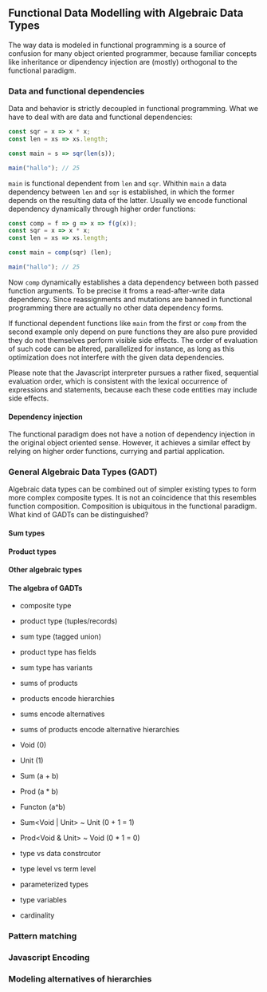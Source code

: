 ## Functional Data Modelling with Algebraic Data Types

The way data is modeled in functional programming is a source of confusion for many object oriented programmer, because familiar concepts like inheritance or dipendency injection are (mostly) orthogonal to the functional paradigm.

### Data and functional dependencies

Data and behavior is strictly decoupled in functional programming. What we have to deal with are data and functional dependencies:

```javascript
const sqr = x => x * x;
const len = xs => xs.length;

const main = s => sqr(len(s));

main("hallo"); // 25
```
`main` is functional dependent from `len` and `sqr`. Whithin `main` a data dependency between `len` and `sqr` is established, in which the former depends on the resulting data of the latter. Usually we encode functional dependency dynamically through higher order functions:

```javascript
const comp = f => g => x => f(g(x));
const sqr = x => x * x;
const len = xs => xs.length;

const main = comp(sqr) (len);

main("hallo"); // 25
```
Now `comp` dynamically establishes a data dependency between both passed function arguments. To be precise it froms a read-after-write data dependency. Since reassignments and mutations are banned in functional programming there are actually no other data dependency forms.

If functional dependent functions like `main` from the first or `comp` from the second example only depend on pure functions they are also pure provided they do not themselves perform visible side effects. The order of evaluation of such code can be altered, parallelized for instance, as long as this optimization does not interfere with the given data dependencies.

Please note that the Javascript interpreter pursues a rather fixed, sequential evaluation order, which is consistent with the lexical occurrence of expressions and statements, because each these code entities may include side effects.

#### Dependency injection

The functional paradigm does not have a notion of dependency injection in the original object oriented sense. However, it achieves a similar effect by relying on higher order functions, currying and partial application.

### General Algebraic Data Types (GADT)

Algebraic data types can be combined out of simpler existing types to form more complex composite types. It is not an coincidence that this resembles function composition. Composition is ubiquitous in the functional paradigm. What kind of GADTs can be distinguished?

#### Sum types

#### Product types

#### Other algebraic types

#### The algebra of GADTs

* composite type
* product type (tuples/records)
* sum type (tagged union)
* product type has fields
* sum type has variants
* sums of products
* products encode hierarchies
* sums encode alternatives
* sums of products encode alternative hierarchies

* Void (0)
* Unit (1)
* Sum (a + b)
+ Prod (a * b)
* Functon (a^b)

* Sum<Void | Unit> ~ Unit (0 + 1 = 1)
* Prod<Void & Unit> ~ Void (0 * 1 = 0)

* type vs data constrcutor
* type level vs term level
* parameterized types
* type variables
* cardinality

### Pattern matching

### Javascript Encoding

### Modeling alternatives of hierarchies
